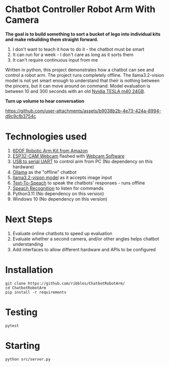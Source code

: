 # Chatbot Controller Robot Arm With Camera

**The goal is to build something to sort a bucket of lego into individual kits and make rebuilding them straight forward.**

1. I don't want to teach it how to do it - the chatbot must be smart
2. It can run for a week - I don't care as long as it sorts them
3. It can't require continuous input from me

Written in python, this project demonstrates how a chatbot can see and control a robot arm. 
The project runs completely offline.
The llama3.2-vision model is not yet smart enough to understand that their is nothing between the pincers, but it can move around on command.
Model evaluation is between 10 and 300 seconds with an old [Nvidia TESLA m40 24GB](https://www.techpowerup.com/gpu-specs/tesla-m40-24-gb.c3838).

**Turn up volume to hear conversation**

https://github.com/user-attachments/assets/b9038b2b-4e73-424a-8994-d9c9cfb3754c


# Technologies used
1. [6DOF Robotic Arm Kit from Amazon](https://amzn.to/4i77jRW)
1. [ESP32-CAM Webcam](https://amzn.to/4gTPbdn) flashed with [Webcam Software](https://RandomNerdTutorials.com/esp32-cam-video-streaming-web-server-camera-home-assistant/)
1. [USB to serial UART](https://amzn.to/3D4k00X) to control arm from PC (No dependency on this hardware)
1. [Ollama](https://www.ollama.com/) as the "offline" chatbot
1. [llama3.2-vision model](https://ollama.com/library/llama3.2-vision) as it accepts image input
1. [Text-To-Speach](https://github.com/nateshmbhat/pyttsx3#readme) to speak the chatbots' responses - runs offline
1. [Speach Recognition](https://github.com/Uberi/speech_recognition#readme) to listen for commands
1. Python3.11 (No dependency on this version)
1. Windows 10 (No dependency on this version)

# Next Steps
1. Evaluate online chatbots to speed up evaluation
1. Evaluate whether a second camera, and/or other angles helps chatbot understanding
1. Add interfaces to allow different hardware and APIs to be configured

# Installation
```
git clone https://github.com/ribbles/ChatbotRobotArm/
cd ChatbotRobotArm
pip install -r requirements
```

# Testing
```
pytest
```

# Starting
```
python src/server.py
```

